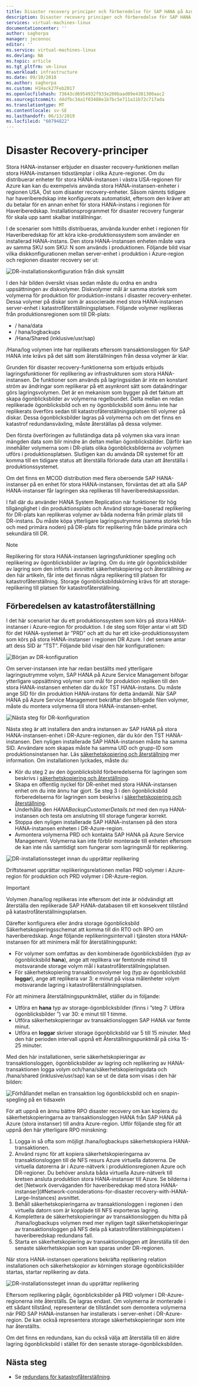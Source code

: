```yaml
---
title: Disaster recovery principer och förberedelse för SAP HANA på Azure (stora instanser) | Microsoft Docs
description: Disaster recovery principer och förberedelse för SAP HANA på Azure (stora instanser)
services: virtual-machines-linux
documentationcenter: ''
author: saghorpa
manager: jeconnoc
editor: ''
ms.service: virtual-machines-linux
ms.devlang: NA
ms.topic: article
ms.tgt_pltfrm: vm-linux
ms.workload: infrastructure
ms.date: 09/10/2018
ms.author: saghorpa
ms.custom: H1Hack27Feb2017
ms.openlocfilehash: 73643cd6954932f933e200baad09e4301300aac2
ms.sourcegitcommit: d4dfbc34a1f03488e1b7bc5e711a11b72c717ada
ms.translationtype: MT
ms.contentlocale: sv-SE
ms.lasthandoff: 06/13/2019
ms.locfileid: "60794822"
---
```

# <a name="disaster-recovery-principles"></a>Disaster Recovery-principer

Stora HANA-instanser erbjuder en disaster recovery-funktionen mellan stora HANA-instansen tidsstämplar i olika Azure-regioner. Om du distribuerar enheter för stora HANA-instansen i västra USA-regionen för Azure kan kan du exempelvis använda stora HANA-instansen-enheter i regionen USA, Öst som disaster recovery-enheter. Såsom nämnts tidigare har haveriberedskap inte konfigurerats automatiskt, eftersom den kräver att du betalar för en annan enhet för stora HANA-instans i regionen för Haveriberedskap. Installationsprogrammet för disaster recovery fungerar för skala upp samt skalbar inställningar. 

I de scenarier som hittills distribueras, använda kunder enhet i regionen för Haveriberedskap för att köra icke-produktionssystem som använder en installerad HANA-instans. Den stora HANA-instansen enheten måste vara av samma SKU som SKU: N som används i produktionen. Följande bild visar vilka diskkonfigurationen mellan server-enhet i produktion i Azure-region och regionen disaster recovery ser ut:

![DR-installationskonfiguration från disk synsätt](./media/hana-overview-high-availability-disaster-recovery/disaster_recovery_setup.PNG)

I den här bilden översikt visas sedan måste du ordna en andra uppsättningen av diskvolymer. Diskvolymer mål är samma storlek som volymerna för produktion för produktion-instans i disaster recovery-enheter. Dessa volymer på diskar som är associerade med stora HANA-instansen server-enhet i katastrofåterställningsplatsen. Följande volymer replikeras från produktionsregionen som till DR-plats:

- / hana/data
- / hana/logbackups 
- /Hana/Shared (inklusive/usr/sap)

/Hana/log volymen inte har replikerats eftersom transaktionsloggen för SAP HANA inte krävs på det sätt som återställningen från dessa volymer är klar. 

Grunden för disaster recovery-funktionerna som erbjuds erbjuds lagringsfunktioner för replikering av infrastrukturen som stora HANA-instansen. De funktioner som används på lagringssidan är inte en konstant ström av ändringar som replikerar på ett asynkront sätt som dataändringar görs lagringsvolymen. Det är en mekanism som bygger på det faktum att skapa ögonblicksbilder av volymerna regelbundet. Delta mellan en redan replikerade ögonblicksbild och en ny ögonblicksbild som ännu inte har replikerats överförs sedan till katastrofåterställningsplatsen till volymer på diskar.  Dessa ögonblicksbilder lagras på volymerna och om det finns en katastrof redundansväxling, måste återställas på dessa volymer.  

Den första överföringen av fullständiga data på volymen ska vara innan mängden data som blir mindre än deltan mellan ögonblicksbilder. Därför kan innehåller volymerna som i DR-plats olika ögonblicksbilderna av volymen utförs i produktionsplatsen. Slutligen kan du använda DR systemet för att komma till en tidigare status att återställa förlorade data utan att återställa i produktionssystemet.

Om det finns en MCOD distribution med flera oberoende SAP HANA-instanser på en enhet för stora HANA-instansen, förväntas det att alla SAP HANA-instanser får lagringen ska replikeras till haveriberedskapssidan.

I fall där du använder HANA System Replication när funktioner för hög tillgänglighet i din produktionsplats och Använd storage-baserad replikering för DR-plats kan replikeras volymer av båda noderna från primär plats till DR-instans. Du måste köpa ytterligare lagringsutrymme (samma storlek från och med primära noden) på DR-plats för replikering från både primära och sekundära till DR. 



>[!NOTE]
>Replikering för stora HANA-instansen lagringsfunktioner spegling och replikering av ögonblicksbilder av lagring. Om du inte gör ögonblicksbilder av lagring som den införts i avsnittet säkerhetskopiering och återställning av den här artikeln, får inte det finnas några replikering till platsen för katastrofåterställning. Storage ögonblicksbildskörning krävs för att storage-replikering till platsen för katastrofåterställning.



## <a name="preparation-of-the-disaster-recovery-scenario"></a>Förberedelsen av katastrofåterställning
I det här scenariot har du ett produktionssystem som körs på stora HANA-instanser i Azure-region för produktion. I de steg som följer antar vi att SID för det HANA-systemet är ”PRD” och att du har ett icke-produktionssystem som körs på stora HANA-instanser i regionen DR Azure. I det senare antar att dess SID är ”TST”. Följande bild visar den här konfigurationen:

![Början av DR-konfiguration](./media/hana-overview-high-availability-disaster-recovery/disaster_recovery_start1.PNG)

Om server-instansen inte har redan beställts med ytterligare lagringsutrymme volym, SAP HANA på Azure Service Management bifogar ytterligare uppsättning volymer som mål för produktion repliken till den stora HANA-instansen enheten där du kör TST HANA-instans. Du måste ange SID för din produktion HANA-instans för detta ändamål. När SAP HANA på Azure Service Management bekräftar den bifogade filen volymer, måste du montera volymerna till stora HANA-instansen-enhet.

![Nästa steg för DR-konfiguration](./media/hana-overview-high-availability-disaster-recovery/disaster_recovery_start2.PNG)

Nästa steg är att installera den andra instansen av SAP HANA på stora HANA-instansen-enhet i DR-Azure-regionen, där du kör den TST HANA-instansen. Den nyligen installerade SAP HANA-instansen måste ha samma SID. Användare som skapas måste ha samma UID och grupp-ID som produktionsinstansen har. Läs [säkerhetskopiering och återställning](hana-backup-restore.md) mer information. Om installationen lyckades, måste du:

- Kör du steg 2 av den ögonblicksbild förberedelserna för lagringen som beskrivs i [säkerhetskopiering och återställning](hana-backup-restore.md).
- Skapa en offentlig nyckel för DR-enhet med stora HANA-instansen enhet om du inte ännu har gjort. Se steg 3 i den ögonblicksbild förberedelserna för lagringen som beskrivs i [säkerhetskopiering och återställning](hana-backup-restore.md).
- Underhålla den *HANABackupCustomerDetails.txt* med den nya HANA-instansen och testa om anslutning till storage fungerar korrekt.  
- Stoppa den nyligen installerade SAP HANA-instansen på den stora HANA-instansen enheten i DR-Azure-region.
- Avmontera volymerna PRD och kontakta SAP HANA på Azure Service Management. Volymerna kan inte förblir monterade till enheten eftersom de kan inte nås samtidigt som fungerar som lagringsmål för replikering.  

![DR-installationssteget innan du upprättar replikering](./media/hana-overview-high-availability-disaster-recovery/disaster_recovery_start3.PNG)

Driftsteamet upprättar replikeringsrelationen mellan PRD volymer i Azure-region för produktion och PRD volymer i DR-Azure-region.

>[!IMPORTANT]
>Volymen /hana/log replikeras inte eftersom det inte är nödvändigt att återställa den replikerade SAP HANA-databasen till ett konsekvent tillstånd på katastrofåterställningsplatsen.

Därefter konfigurera eller ändra storage ögonblicksbild Säkerhetskopieringsschemat att komma till din RTO och RPO om haveriberedskap. Ange följande replikeringsintervall i tjänsten stora HANA-instansen för att minimera mål för återställningspunkt:
- För volymer som omfattas av den kombinerade ögonblicksbilden (typ av ögonblicksbild **hana**), ange att replikera var femtonde minut till motsvarande storage volym mål i katastrofåterställningsplatsen.
- För säkerhetskopiering transaktionsvolymer log (typ av ögonblicksbild **loggar**), ange att replikera var 3: e minut på vissa målenheter volym motsvarande lagring i katastrofåterställningsplatsen.

För att minimera återställningspunktmålet, ställer du in följande:
- Utföra en **hana** typ av storage-ögonblicksbilder (finns i ”steg 7: Utföra ögonblicksbilder ”) var 30: e minut till 1 timme.
- Utföra säkerhetskopieringar av transaktionsloggen SAP HANA var femte minut.
- Utföra en **loggar** skriver storage ögonblicksbild var 5 till 15 minuter. Med den här perioden intervall uppnå ett Återställningspunktmål på cirka 15-25 minuter.

Med den här installationen, serie säkerhetskopieringar av transaktionsloggen, ögonblicksbilder av lagring och replikering av HANA-transaktionen logga volym och/hana/säkerhetskopieringsdata och /hana/shared (inklusive/usr/sap) kan se ut de data som visas i den här bilden:

 ![Förhållandet mellan en transaktion log ögonblicksbild och en snapin-spegling på en tidsaxeln](./media/hana-overview-high-availability-disaster-recovery/snapmirror.PNG)

För att uppnå en ännu bättre RPO disaster recovery om kan kopiera du säkerhetskopieringarna av transaktionsloggen HANA från SAP HANA på Azure (stora instanser) till andra Azure-region. Utför följande steg för att uppnå den här ytterligare RPO minskning:

1. Logga in så ofta som möjligt /hana/logbackups säkerhetskopiera HANA-transaktionen.
1. Använd rsync för att kopiera säkerhetskopieringarna av transaktionsloggen till de NFS resurs Azure virtuella datorerna. De virtuella datorerna är i Azure-nätverk i produktionsregionen Azure och DR-regioner. Du behöver ansluta båda virtuella Azure-nätverk till kretsen ansluta produktion stora HANA-instanser till Azure. Se bilderna i det [Network överväganden för haveriberedskap med stora HANA-instanser](#Network-considerations-for-disaster recovery-with-HANA-Large-Instances) avsnittet. 
1. Behåll säkerhetskopieringarna av transaktionsloggen i regionen i den virtuella datorn som är kopplade till NFS exporteras lagring.
1. Komplettera de säkerhetskopieringar av transaktionsloggen du hitta på /hana/logbackups volymen med mer nyligen tagit säkerhetskopieringar av transaktionsloggen på NFS dela på katastrofåterställningsplatsen i haveriberedskap redundans fall. 
1. Starta en säkerhetskopiering av transaktionsloggen att återställa till den senaste säkerhetskopian som kan sparas under DR-regionen.

När stora HANA-instansen operations bekräfta replikering relation installationen och säkerhetskopior av körningen storage ögonblicksbilder startas, startar replikering av data.

![DR-installationssteget innan du upprättar replikering](./media/hana-overview-high-availability-disaster-recovery/disaster_recovery_start4.PNG)

Eftersom replikering pågår, ögonblicksbilder på PRD volymer i DR-Azure-regionerna inte återställs. De lagras endast. Om volymerna är monterade i ett sådant tillstånd, representerar de tillståndet som demontera volymerna när PRD SAP HANA-instansen har installerats i server-enhet i DR-Azure-region. De kan också representera storage säkerhetskopieringar som inte har återställts.

Om det finns en redundans, kan du också välja att återställa till en äldre lagring ögonblicksbild i stället för den senaste storage-ögonblicksbilden.

## <a name="next-steps"></a>Nästa steg

- Se [redundans för katastrofåterställning](hana-failover-procedure.md).
